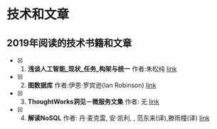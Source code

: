 # 技术和文章

## 2019年阅读的技术书籍和文章
- [x] 1. **浅谈人工智能_现状_任务_构架与统一**  作者:朱松纯 [link](./paper/2019/浅谈人工智能_现状_任务_构架与统一.md)
- [x] 2. **图数据库** 作者:伊恩·罗宾逊(Ian Robinson) [link](./technology/2019/图数据库.md)
- [x] 3. **ThoughtWorks洞见－微服务文集** 作者: 无 [link](./technology/2019/ThoughtWorks洞见_微服务文集.md)
- [x] 4. **解读NoSQL** 作者: 丹·麦克雷, 安·凯利, , 范东来(译),滕雨橦(译) [link](./technology/2019/解读NoSQL.md)
